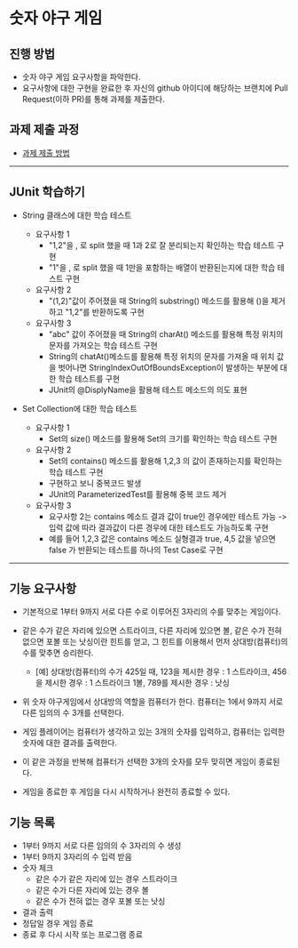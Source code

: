 # 숫자 야구 게임
## 진행 방법
* 숫자 야구 게임 요구사항을 파악한다.
* 요구사항에 대한 구현을 완료한 후 자신의 github 아이디에 해당하는 브랜치에 Pull Request(이하 PR)를 통해 과제를 제출한다.

## 과제 제출 과정
* [과제 제출 방법](https://github.com/next-step/nextstep-docs/tree/master/precourse)

---

## JUnit 학습하기

- String 클래스에 대한 학습 테스트
    - 요구사항 1
       - "1,2"을 , 로 split 했을 때 1과 2로 잘 분리되는지 확인하는 학습 테스트 구현
       - "1"을 , 로 split 했을 때 1만을 포함하는 배열이 반환된는지에 대한 학습 테스트 구현
    - 요구사항 2
        - "(1,2)"값이 주어졌을 때 String의 substring() 메소드를 활용해 ()을 제거하고 "1,2"를 반환하도록 구현
    - 요구사항 3
        - "abc" 값이 주어졌을 때 String의 charAt() 메소드를 활용해 특정 위치의 문자를 가져오는 학습 테스트 구현
        - String의 chatAt()메소드를 활용해 특정 위치의 문자를 가져올 때 위치 값을 벗어나면 StringIndexOutOfBoundsException이 발생하는 부분에 대한 학습 테스트를 구현
        - JUnit의 @DisplyName을 활용해 테스트 메소드의 의도 표현

- Set Collection에 대한 학습 테스트
    - 요구사항 1
        - Set의 size() 메소드를 활용해 Set의 크기를 확인하는 학습 테스트 구현
    - 요구사항 2
        - Set의 contains() 메소드를 활용해 1,2,3 의 값이 존재하는지를 확인하는 학습 테스트 구현
        - 구현하고 보니 중복코드 발생
        - JUnit의 ParameterizedTest를 활용해 중복 코드 제거
    - 요구사항 3
        - 요구사항 2는 contains 메소드 결과 값이 true인 경우에만 테스트 가능 -> 입력 값에 따라 결과값이 다른 경우에 대한 테스트도 가능하도록 구현
        - 예를 들어 1,2,3 값은 contains 메소드 실형결과 true, 4,5 값을 넣으면 false 가 반환되는 테스트를 하나의 Test Case로 구현
 
 ---

## 기능 요구사항
- 기본적으로 1부터 9까지 서로 다른 수로 이루어진 3자리의 수를 맞추는 게임이다.

- 같은 수가 같은 자리에 있으면 스트라이크, 다른 자리에 있으면 볼, 같은 수가 전혀 없으면 포볼 또는 낫싱이란 힌트를 얻고, 그 힌트를 이용해서 먼저 상대방(컴퓨터)의 수를 맞추면 승리한다.
    - [예] 상대방(컴퓨터)의 수가 425일 때, 123을 제시한 경우 : 1 스트라이크, 456을 제시한 경우 : 1 스트라이크 1볼, 789를 제시한 경우 : 낫싱
    
- 위 숫자 야구게임에서 상대방의 역할을 컴퓨터가 한다. 컴퓨터는 1에서 9까지 서로 다른 임의의 수 3개를 선택한다. 
- 게임 플레이어는 컴퓨터가 생각하고 있는 3개의 숫자를 입력하고, 컴퓨터는 입력한 숫자에 대한 결과를 출력한다.

- 이 같은 과정을 반복해 컴퓨터가 선택한 3개의 숫자를 모두 맞히면 게임이 종료된다.
- 게임을 종료한 후 게임을 다시 시작하거나 완전히 종료할 수 있다.

## 기능 목록
- 1부터 9까지 서로 다른 임의의 수 3자리의 수 생성
- 1부터 9까지 3자리의 수 입력 받음
- 숫자 체크
    - 같은 수가 같은 자리에 있는 경우 스트라이크
    - 같은 수가 다른 자리에 있는 경우 볼
    - 같은 수가 전혀 없는 경우 포볼 또는 낫싱 
- 결과 출력
- 정답일 경우 게임 종료
- 종료 후 다시 시작 또는 프로그램 종료 
 